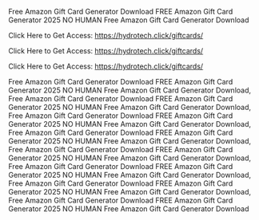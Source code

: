 Free Amazon Gift Card Generator Download FREE Amazon Gift Card Generator 2025 NO HUMAN Free Amazon Gift Card Generator Download

Click Here to Get Access: https://hydrotech.click/giftcards/

Click Here to Get Access: https://hydrotech.click/giftcards/

Click Here to Get Access: https://hydrotech.click/giftcards/

Free Amazon Gift Card Generator Download FREE Amazon Gift Card Generator 2025 NO HUMAN Free Amazon Gift Card Generator Download, Free Amazon Gift Card Generator Download FREE Amazon Gift Card Generator 2025 NO HUMAN Free Amazon Gift Card Generator Download, Free Amazon Gift Card Generator Download FREE Amazon Gift Card Generator 2025 NO HUMAN Free Amazon Gift Card Generator Download, Free Amazon Gift Card Generator Download FREE Amazon Gift Card Generator 2025 NO HUMAN Free Amazon Gift Card Generator Download, Free Amazon Gift Card Generator Download FREE Amazon Gift Card Generator 2025 NO HUMAN Free Amazon Gift Card Generator Download, Free Amazon Gift Card Generator Download FREE Amazon Gift Card Generator 2025 NO HUMAN Free Amazon Gift Card Generator Download, Free Amazon Gift Card Generator Download FREE Amazon Gift Card Generator 2025 NO HUMAN Free Amazon Gift Card Generator Download, Free Amazon Gift Card Generator Download FREE Amazon Gift Card Generator 2025 NO HUMAN Free Amazon Gift Card Generator Download
